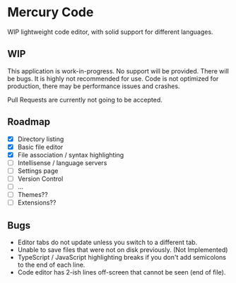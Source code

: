 # Mercury Code
WIP lightweight code editor, with solid support for different languages.

## WIP
This application is work-in-progress. No support will be provided. There will be bugs. It is highly not recommended for use.
Code is not optimized for production, there may be performance issues and crashes.

Pull Requests are currently not going to be accepted.

## Roadmap
- [x] Directory listing
- [x] Basic file editor
- [x] File association / syntax highlighting
- [ ] Intellisense / language servers
- [ ] Settings page
- [ ] Version Control
- [ ] ...
- [ ] Themes??
- [ ] Extensions??

## Bugs
- Editor tabs do not update unless you switch to a different tab.
- Unable to save files that were not on disk previously. (Not Implemented)
- TypeScript / JavaScript highlighting breaks if you don't add semicolons to the end of each line.
- Code editor has 2-ish lines off-screen that cannot be seen (end of file).